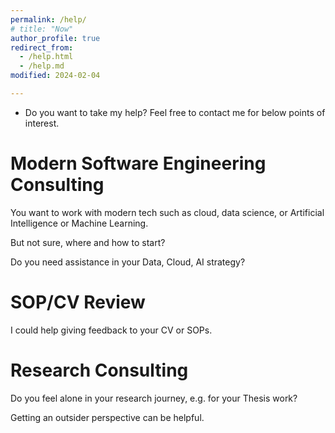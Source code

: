 ```yaml
---
permalink: /help/
# title: "Now"
author_profile: true
redirect_from: 
  - /help.html
  - /help.md
modified: 2024-02-04

---
```

<!-- About Aditya -->

* Do you want to take my help? Feel free to contact me for below points of interest.

# Modern Software Engineering Consulting

You want to work with modern tech such as cloud, data science, or Artificial Intelligence or Machine Learning.

But not sure, where and how to start?

Do you need assistance in your Data, Cloud, AI strategy?


# SOP/CV Review

I could help giving feedback to your CV or SOPs.

# Research Consulting

Do you feel alone in your research journey, e.g. for your Thesis work? 

Getting an outsider perspective can be helpful.